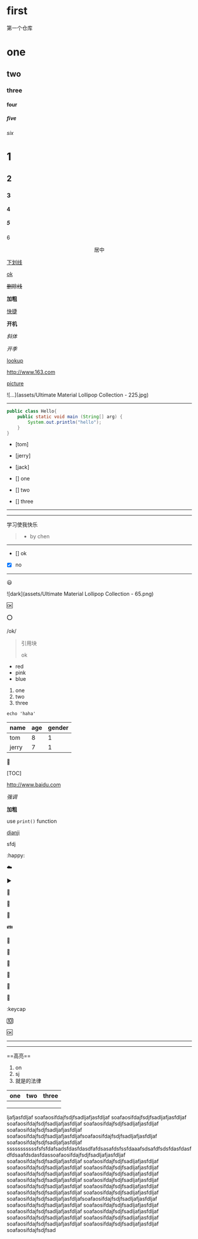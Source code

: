 # first
第一个仓库
# one

## two

### three

#### four

##### five

###### six

# 1

## 2

### 3

#### 4

##### 5

6

<center>居中</center>

<u>下划线</u>

<u>ok</u>

~~删除线~~

**加粗**

<u>快捷</u>

**开机**

*斜体*

*开季*

[lookup](http://www.baidu.com)

http://www.163.com

[picture](https://ss0.baidu.com/73x1bjeh1BF3odCf/it/u=4023274018,394272031&fm=85&s=7B1320C6DC22EB7654B6CC830300F09B)

![...](assets/Ultimate Material Lollipop Collection - 225.jpg)



<hr/>

```java
public class Hello{
    public static void main (String[] arg) {
        System.out.println("hello");
    }
}
```

- [tom]
- [jerry]
- [jack]

- [] one
- [] two
- [] three

***

---

学习使我快乐

> - by chen

---

- [] ok
- [x] no



---

:smiley: 

![dark](assets/Ultimate Material Lollipop Collection - 65.png)



:ok:

:o:

/ok/

> 引用块
>
> ok
>
>   

* red
* pink
* blue

1. one
2. two
3. three

```shell
echo 'haha'
```

| name  | age  | gender |
| :---- | ---- | ------ |
| tom   | 8    | 1      |
| jerry | 7    | 1      |

:tomato:

[^脚注]: ssjj

[TOC]

<http://www.baidu.com>

_强调_

__加粗__

use `print()` function

<u>dianji</u>

sfdj

:happy:

:cloud:

:arrow_forward:

:rainbow:

:boy:

:girl:

:family:

:baby:

:snake:

:bug:

:hospital:

:bank:

:school:

:keycap

:keycap_ten:

:ok:

---

***

==高亮==

1. on
2. sj
3. 就是的法律

| one  | two  | three |
| ---- | ---- | ----- |
|      |      |       |
|      |      |       |
|      |      |       |

ljafjasfdljaf soafaosifdajfsdjfsadljafjasfdljaf soafaosifdajfsdjfsadljafjasfdljaf soafaosifdajfsdjfsadljafjasfdljaf soafaosifdajfsdjfsadljafjasfdljaf soafaosifdajfsdjfsadljafjasfdljaf soafaosifdajfsdjfsadljafjasfdljafsoafaosifdajfsdjfsadljafjasfdljaf soafaosifdajfsdjfsadljafjasfdljaf sssssssssssfsfsfdafsadsfdasfdasdfafdsasafdsfssfdaaafsdsafdfsdsfdasfdasfdfdsaafdsdasfdassoafaosifdajfsdjfsadljafjasfdljaf soafaosifdajfsdjfsadljafjasfdljaf soafaosifdajfsdjfsadljafjasfdljaf soafaosifdajfsdjfsadljafjasfdljaf soafaosifdajfsdjfsadljafjasfdljaf soafaosifdajfsdjfsadljafjasfdljaf soafaosifdajfsdjfsadljafjasfdljaf soafaosifdajfsdjfsadljafjasfdljaf soafaosifdajfsdjfsadljafjasfdljaf soafaosifdajfsdjfsadljafjasfdljaf soafaosifdajfsdjfsadljafjasfdljaf soafaosifdajfsdjfsadljafjasfdljaf soafaosifdajfsdjfsadljafjasfdljaf soafaosifdajfsdjfsadljafjasfdljafsoafaosifdajfsdjfsadljafjasfdljaf soafaosifdajfsdjfsadljafjasfdljaf soafaosifdajfsdjfsadljafjasfdljaf soafaosifdajfsdjfsadljafjasfdljaf soafaosifdajfsdjfsadljafjasfdljaf soafaosifdajfsdjfsadljafjasfdljaf soafaosifdajfsdjfsadljafjasfdljaf soafaosifdajfsdjfsadljafjasfdljaf soafaosifdajfsdjfsadljafjasfdljaf soafaosifdajfsdjfsad
